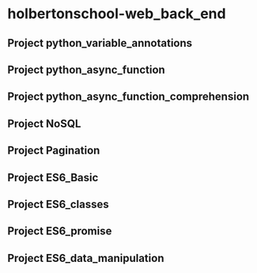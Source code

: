 # holbertonschool-web_back_end

## Project python_variable_annotations
## Project python_async_function
## Project python_async_function_comprehension
## Project NoSQL
## Project Pagination
## Project ES6_Basic
## Project ES6_classes
## Project ES6_promise
## Project ES6_data_manipulation

